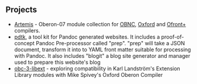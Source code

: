 
Projects
--------

- [Artemis](/Artemis) - Oberon-07 module collection for [OBNC](https://miasap.se/obnc/), [Oxford](https://spivey.oriel.ox.ac.uk/corner/Oxford_Oberon-2_compiler) and [Ofront+](https://github.com/Oleg-N-Cher/OfrontPlus) compilers.
- [pdtk](/pdtk/), a tool kit for Pandoc generated websites. It includes a proof-of-concept Pandoc Pre-processor called "prep". "prep" will take a JSON document, transform it into to YAML front matter suitable for processing with Pandoc. It also includes "blogit" a blog site generator and manager used to prepare this website's blog
- [obc-3-libext](https://github.com/rsdoiel/obc-3-libext) - exploring compatibility in Karl Landström's Extension Library modules with Mike Spivey's Oxford Oberon Compiler

